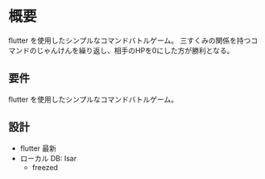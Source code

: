 # 概要

flutter を使用したシンプルなコマンドバトルゲーム。
三すくみの関係を持つコマンドのじゃんけんを繰り返し、相手のHPを0にした方が勝利となる。

## 要件

flutter を使用したシンプルなコマンドバトルゲーム。

## 設計

- flutter 最新
- ローカル DB: Isar
    - freezed
